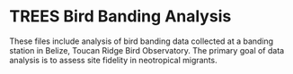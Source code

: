 # TREES Bird Banding Analysis
These files include analysis of bird banding data collected at a banding station in Belize, Toucan Ridge Bird Observatory.
The primary goal of data analysis is to assess site fidelity in neotropical migrants.
